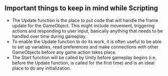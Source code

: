 ## Important things to keep in mind while Scripting

- The Update function is the place to put code that will handle the frame update for the GameObject. This might include movement, triggering actions and responding to user input, basically anything that needs to be handled over time during gameplay.
- To enable the Update function to do its work, it is often useful to be able to set up variables, read preferences and make connections with other GameObjects before any game action takes place.
- The Start function will be called by Unity before gameplay begins (i.e, before the Update function, is called for the first time) and is an ideal place to do any initialization.
